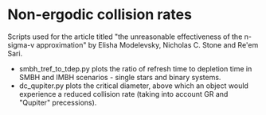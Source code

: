 # Non-ergodic collision rates
 Scripts used for the article titled "the unreasonable effectiveness of the n-sigma-v approximation" by Elisha Modelevsky, Nicholas C. Stone and Re'em Sari.
 
* smbh_tref_to_tdep.py plots the ratio of refresh time to depletion time in SMBH and IMBH scenarios - single stars and binary systems.
* dc_qupiter.py plots the critical diameter, above which an object would experience a reduced collision rate (taking into account GR and "Qupiter" precessions).

